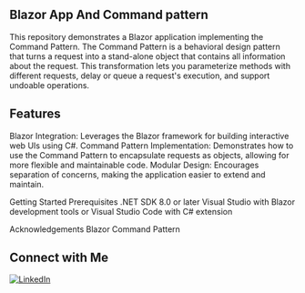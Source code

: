 ## Blazor App And Command pattern
This repository demonstrates a Blazor application implementing the Command Pattern. The Command Pattern is a behavioral design pattern that turns a request into a stand-alone object that contains all information about the request. This transformation lets you parameterize methods with different requests, delay or queue a request's execution, and support undoable operations.

## Features
Blazor Integration: Leverages the Blazor framework for building interactive web UIs using C#.
Command Pattern Implementation: Demonstrates how to use the Command Pattern to encapsulate requests as objects, allowing for more flexible and maintainable code.
Modular Design: Encourages separation of concerns, making the application easier to extend and maintain.


Getting Started
Prerequisites
.NET SDK 8.0 or later
Visual Studio with Blazor development tools or Visual Studio Code with C# extension

Acknowledgements
Blazor
Command Pattern

## Connect with Me

[![LinkedIn](https://img.shields.io/badge/LinkedIn-Profile-blue)](https://www.linkedin.com/in/spyros-ponaris-913a6937/)
